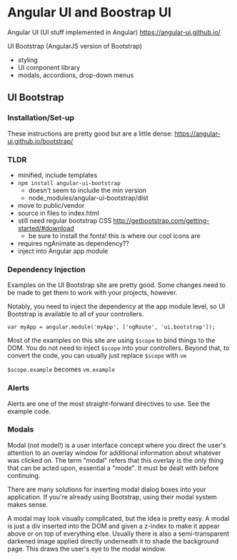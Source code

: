 # Angular UI and Boostrap UI

Angular UI (UI stuff implemented in Angular)
https://angular-ui.github.io/

UI Bootstrap (AngularJS version of Bootstrap)
- styling
- UI component library
- modals, accordions, drop-down menus


## UI Bootstrap

### Installation/Set-up

These instructions are pretty good but are a little dense: https://angular-ui.github.io/bootstrap/

### TLDR
- minified, include templates
- `npm install angular-ui-bootstrap`
  - doesn't seem to include the min version
  - node_modules/angular-ui-bootstrap/dist
- move to public/vendor
- source in files to index.html
- still need regular bootstrap CSS http://getbootstrap.com/getting-started/#download
  - be sure to install the fonts! this is where our cool icons are
- requires ngAnimate as dependency??
- inject into Angular app module

### Dependency Injection

Examples on the UI Bootstrap site are pretty good. Some changes need to be made to get them to work with your projects, however.

Notably, you need to inject the dependency at the app module level, so UI Bootstrap is available to all of your controllers.

```
var myApp = angular.module('myApp', ['ngRoute', 'ui.bootstrap']);
```

Most of the examples on this site are using `$scope` to bind things to the DOM. You do not need to inject `$scope` into your controllers. Beyond that, to convert the code, you can usually just replace `$scope` with `vm`

`$scope.example` becomes `vm.example`

### Alerts

Alerts are one of the most straight-forward directives to use. See the example code.


### Modals

Modal (not model!) is a user interface concept where you direct the user's attention to an overlay window for additional information about whatever was clicked on. The term "modal" refers that this overlay is the only thing that can be acted upon, essential a "mode". It must be dealt with before continuing.

There are many solutions for inserting modal dialog boxes into your application. If you're already using Bootstrap, using their modal system makes sense.

A modal may look visually complicated, but the idea is pretty easy. A modal is just a div inserted into the DOM and given a z-index to make it appear above or on top of everything else. Usually there is also a semi-transparent darkened image applied directly underneath it to shade the background page. This draws the user's eye to the modal window.
